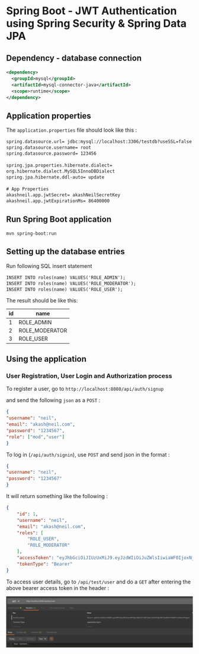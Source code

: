 # Spring Boot - JWT Authentication using Spring Security & Spring Data JPA

## Dependency - database connection

```xml
<dependency>
  <groupId>mysql</groupId>
  <artifactId>mysql-connector-java</artifactId>
  <scope>runtime</scope>
</dependency>
```
## Application properties
The `application.properties` file should look like this :

```
spring.datasource.url= jdbc:mysql://localhost:3306/testdb?useSSL=false
spring.datasource.username= root
spring.datasource.password= 123456

spring.jpa.properties.hibernate.dialect= org.hibernate.dialect.MySQL5InnoDBDialect
spring.jpa.hibernate.ddl-auto= update

# App Properties
akashneil.app.jwtSecret= akashNeilSecretKey
akashneil.app.jwtExpirationMs= 86400000
```
## Run Spring Boot application
```
mvn spring-boot:run
```

## Setting up the database entries

Run following SQL insert statement

```
INSERT INTO roles(name) VALUES('ROLE_ADMIN');
INSERT INTO roles(name) VALUES('ROLE_MODERATOR');
INSERT INTO roles(name) VALUES('ROLE_USER');
```

The result should be like this:

|   id	|   name	     |
|---	|---	         |
|   1	| ROLE_ADMIN	 | 
|   2	| ROLE_MODERATOR |   
|   3	| ROLE_USER	     |

## Using the application 
### User Registration, User Login and Authorization process

To register a user, go to ``http://localhost:8080/api/auth/signup``

and send the following ``json`` as a ``POST`` :

```json
{ 
"username": "neil",
"email": "akash@neil.com", 
"password": "1234567",
"role": ["mod","user"]
}
```
To log in (``/api/auth/signin``), use ``POST`` and send json in the format :

```json
{
"username": "neil", 
"password": "1234567"
}
``` 

It will return something like the following :

```json
{
    "id": 1,
    "username": "neil",
    "email": "akash@neil.com",
    "roles": [
        "ROLE_USER",
        "ROLE_MODERATOR"
    ],
    "accessToken": "eyJhbGciOiJIUzUxMiJ9.eyJzdWIiOiJuZWlsIiwiaWF0IjoxNjEzOTIzMTQwLCJleHAiOjE2MTQwMDk1NDB9.Vzo6kaXVfdyp9qX3iIee3m0B0JlZe2urWEOn4qnBnyljxx-AN_n0dat_IJb8MXsZEY5p0VW4GS3IKpGPa43xuA",
    "tokenType": "Bearer"
}
```

To access user details, go to ``/api/test/user`` and do a ``GET`` after entering the above bearer access token in the header :

![user content](user_content.png)




